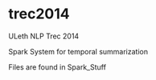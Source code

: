 trec2014
========

ULeth NLP Trec 2014

Spark System for temporal summarization

Files are found in Spark_Stuff
